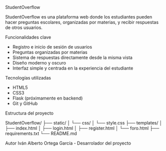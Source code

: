 StudentOverflow

StudentOverflow es una plataforma web donde los estudiantes pueden hacer preguntas escolares, organizadas por materias, y recibir respuestas de otros usuarios.

Funcionalidades clave

- Registro e inicio de sesión de usuarios
- Preguntas organizadas por materias
- Sistema de respuestas directamente desde la misma vista
- Diseño moderno y oscuro
- Interfaz simple y centrada en la experiencia del estudiante

Tecnologías utilizadas

- HTML5
- CSS3
- Flask (próximamente en backend)
- Git y GitHub


Estructura del proyecto

StudentOverflow/
├── static/
│ └── css/
│ └── style.css
├── templates/
│ ├── index.html
│ ├── login.html
│ ├── register.html
│ └── foro.html
├── requirements.txt
└── README.md

Autor
Iván Alberto Ortega García - Desarrolador del proyecto
